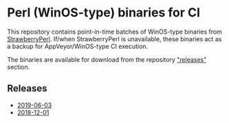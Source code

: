 <!DOCTYPE markdown><!-- markdownlint-disable no-inline-html -->
<meta charset="utf-8" content="text/markdown" lang="en">
<!-- -## editors ## (emacs/sublime) -*- coding: utf8-nix; tab-width: 2; mode: markdown; indent-tabs-mode: nil; basic-offset: 2; st-word_wrap: 'true' -*- ## (jEdit) :tabSize=2:indentSize=2:mode=markdown: ## (notepad++) vim:tabstop=2:syntax=markdown:expandtab:smarttab:softtabstop=2 ## modeline (see <https://archive.is/djTUD>@@<http://webcitation.org/66W3EhCAP> ) -->
<!-- spell-checker:ignore expandtab markdownlint modeline smarttab softtabstop -->

# Perl (WinOS-type) binaries for CI

<!-- as of 2019-06, last <https://StrawberryPerl.com> downtime was for 2+days on 2018-11-30 -->

This repository contains point-in-time batches of WinOS-type binaries from [StrawberryPerl](http://strawberryperl.com).
If/when StrawberryPerl is unavailable, these binaries act as a backup for AppVeyor/WinOS-type CI execution.

The binaries are available for download from the repository ["releases"](https://github.com/rivy/CI.AppVeyor.helpers-perl-binaries/releases) section.

## Releases

- [2019-06-03](https://github.com/rivy/CI.AppVeyor.helpers-perl-binaries/releases/tag/1.2019.0)
- [2018-12-01](https://github.com/rivy/CI.AppVeyor.helpers-perl-binaries/releases/tag/1.2018.0)

